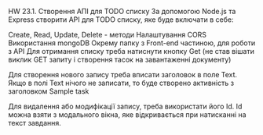HW 23.1. Cтворення АПІ для TODO списку
За допомогою Node.js та Express створити API для TODO списку, яке буде включати в себе:

Create, Read, Update, Delete - методи
Налаштування CORS
Використання mongoDB
Окрему папку з Front-end частиною, для роботи з API
Для отримання списку треба натиснути кнопку Get (не став вішати виклик GET запиту і створення тасок на завантаженні документу)

Для створення нового запису треба вписати заголовок в поле Text. Якщо в полі Text нічого не записати, то буде створено активність з заголовком Sample task

Для видалення або модифікації запису, треба використати його Id. Id можна взяти з модального вікна, яке відкривається при натисканні на текст завдання.
